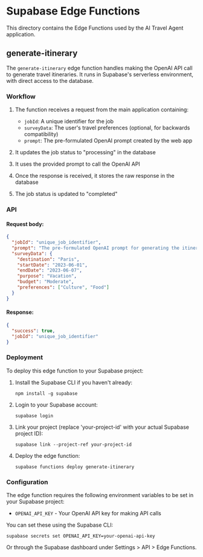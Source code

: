 # Supabase Edge Functions

This directory contains the Edge Functions used by the AI Travel Agent application.

## generate-itinerary

The `generate-itinerary` edge function handles making the OpenAI API call to generate travel itineraries. It runs in Supabase's serverless environment, with direct access to the database.

### Workflow

1. The function receives a request from the main application containing:
   - `jobId`: A unique identifier for the job
   - `surveyData`: The user's travel preferences (optional, for backwards compatibility)
   - `prompt`: The pre-formulated OpenAI prompt created by the web app

2. It updates the job status to "processing" in the database
3. It uses the provided prompt to call the OpenAI API 
4. Once the response is received, it stores the raw response in the database
5. The job status is updated to "completed"

### API

#### Request body:

```json
{
  "jobId": "unique_job_identifier",
  "prompt": "The pre-formulated OpenAI prompt for generating the itinerary",
  "surveyData": {
    "destination": "Paris",
    "startDate": "2023-06-01",
    "endDate": "2023-06-07",
    "purpose": "Vacation",
    "budget": "Moderate",
    "preferences": ["Culture", "Food"]
  }
}
```

#### Response:

```json
{
  "success": true,
  "jobId": "unique_job_identifier"
}
```

### Deployment

To deploy this edge function to your Supabase project:

1. Install the Supabase CLI if you haven't already:
   ```
   npm install -g supabase
   ```

2. Login to your Supabase account:
   ```
   supabase login
   ```

3. Link your project (replace 'your-project-id' with your actual Supabase project ID):
   ```
   supabase link --project-ref your-project-id
   ```

4. Deploy the edge function:
   ```
   supabase functions deploy generate-itinerary
   ```

### Configuration

The edge function requires the following environment variables to be set in your Supabase project:

- `OPENAI_API_KEY` - Your OpenAI API key for making API calls

You can set these using the Supabase CLI:

```
supabase secrets set OPENAI_API_KEY=your-openai-api-key
```

Or through the Supabase dashboard under Settings > API > Edge Functions. 